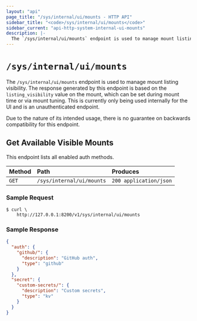 ```yaml
---
layout: "api"
page_title: "/sys/internal/ui/mounts - HTTP API"
sidebar_title: "<code>/sys/internal/ui/mounts</code>"
sidebar_current: "api-http-system-internal-ui-mounts"
description: |-
  The `/sys/internal/ui/mounts` endpoint is used to manage mount listing visibility.
---
```


# `/sys/internal/ui/mounts`

The `/sys/internal/ui/mounts` endpoint is used to manage mount listing
visibility. The response generated by this endpoint is based on the
`listing_visibility` value on the mount, which can be set during mount time or
via mount tuning. This is currently only being used internally for the UI and is
an unauthenticated endpoint.

Due to the nature of its intended usage, there is no guarantee on backwards
compatibility for this endpoint.

## Get Available Visible Mounts

This endpoint lists all enabled auth methods.

| Method |           Path            |        Produces        |
| :----- | :------------------------ | :--------------------- |
| `GET`  | `/sys/internal/ui/mounts` | `200 application/json` |


### Sample Request

```
$ curl \
    http://127.0.0.1:8200/v1/sys/internal/ui/mounts
```

### Sample Response

```json
{
  "auth": {
    "github/": {
      "description": "GitHub auth",
      "type": "github"
    }
  },
  "secret": {
    "custom-secrets/": {
      "description": "Custom secrets",
      "type": "kv"
    }
  }
}
```